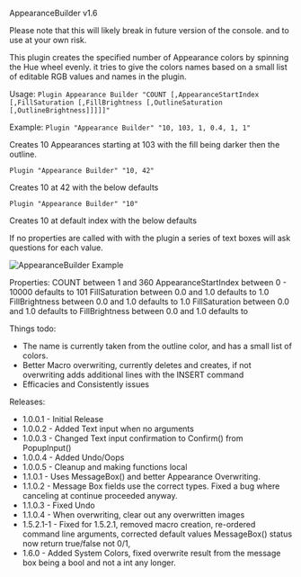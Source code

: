 AppearanceBuilder v1.6

Please note that this will likely break in future version of the console. and to use at your own risk.

This plugin creates the specified number of Appearance colors by spinning the Hue wheel evenly. it tries to give the colors names based on a small list of editable RGB values and names in the plugin.

Usage:
`Plugin Appearance Builder "COUNT [,AppearanceStartIndex [,FillSaturation [,FillBrightness [,OutlineSaturation [,OutlineBrightness]]]]]"`

Example:
`Plugin "Appearance Builder" "10, 103, 1, 0.4, 1, 1"`

Creates 10 Appearances starting at 103 with the fill being darker then the outline.

`Plugin "Appearance Builder" "10, 42"`

Creates 10 at 42 with the below defaults

`Plugin "Appearance Builder" "10"`

Creates 10 at default index with the below defaults

If no properties are called with with the plugin a series of text boxes will ask questions for each value.

![AppearanceBuilder Example](https://github.com/hossimo/GMA3Plugins/blob/master/Images/AppearanceBuilderExample.png)
 
Properties:
COUNT                between  1 and 360
AppearanceStartIndex between 0 - 10000 defaults to 101
FillSaturation       between 0.0 and 1.0 defaults to 1.0
FillBrightness       between 0.0 and 1.0 defaults to 1.0
FillSaturation       between 0.0 and 1.0 defaults to <FillSaturation>
FillBrightness       between 0.0 and 1.0 defaults to <FillBrightness>

Things todo:
- The name is currently taken from the outline color, and has a small list of colors.
- Better Macro overwriting, currently deletes and creates, if not overwriting adds additional lines with the INSERT command
- Efficacies and Consistently issues

Releases:
- 1.0.0.1 - Initial Release
- 1.0.0.2 - Added Text input when no arguments
- 1.0.0.3 - Changed Text input confirmation to Confirm() from PopupInput()
- 1.0.0.4 - Added Undo/Oops
- 1.0.0.5 - Cleanup and making functions local
- 1.1.0.1 - Uses MessageBox() and better Appearance Overwriting.
- 1.1.0.2 - Message Box fields use the correct types. Fixed a bug where canceling at continue proceeded anyway.
- 1.1.0.3 - Fixed Undo
- 1.1.0.4 - When overwriting, clear out any overwritten images
- 1.5.2.1-1 - Fixed for 1.5.2.1, removed macro creation, re-ordered command line arguments, corrected default values MessageBox() status now return true/false not 0/1,
- 1.6.0 - Added System Colors, fixed overwrite result from the message box being a bool and not a int any longer.
